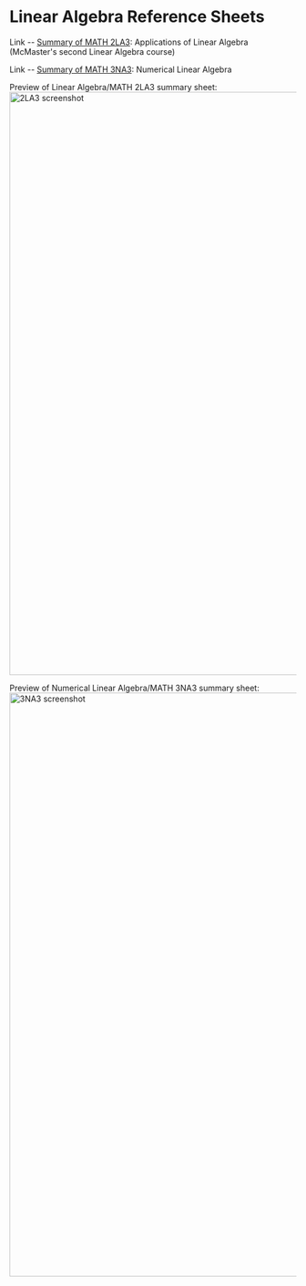 # Linear Algebra Reference Sheets

Link -- [Summary of MATH 2LA3](https://github.com/nripstein/Linear-Algebra-Reference/blob/00b2fea423f3bc51689fc30e786487154a49191d/2la3_course_summary.pdf): Applications of Linear Algebra (McMaster's second Linear Algebra course)

Link -- [Summary of MATH 3NA3](https://github.com/nripstein/Linear-Algebra-Reference/blob/05b01aad5b617f074b1f75abc89ca9fd6e106ca4/numerical%20lin%20alg%20summary.pdf): Numerical Linear Algebra

Preview of Linear Algebra/MATH 2LA3 summary sheet:
<img width="1023" alt="2LA3 screenshot" src="https://github.com/nripstein/Linear-Algebra-Reference/assets/98430636/8a5b0d27-7379-4410-aa3e-4c0835b41080">

Preview of Numerical Linear Algebra/MATH 3NA3 summary sheet:
<img width="1024" alt="3NA3 screenshot" src="https://github.com/nripstein/Linear-Algebra-Reference/assets/98430636/ba0f2b2d-9398-4f6e-b1bd-0b69cf0b1599">
